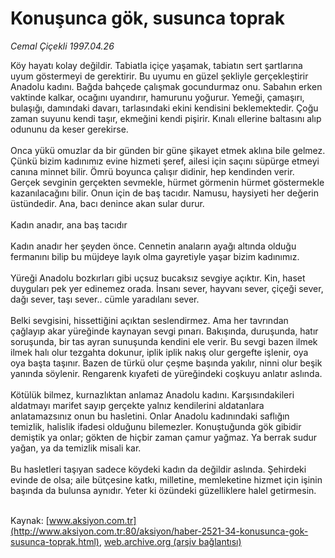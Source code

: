 # Konuşunca gök, susunca toprak

*Cemal Çiçekli 1997.04.26*

<font class="agenda2NewsSpot">
 Köy hayatı kolay değildir. Tabiatla içiçe yaşamak, tabiatın sert şartlarına uyum göstermeyi de gerektirir. Bu uyumu en güzel şekliyle gerçekleştirir Anadolu kadını.
</font>
<font class="newsDetail">
 Bağda bahçede çalışmak gocundurmaz onu. Sabahın erken vaktinde kalkar, ocağını uyandırır, hamurunu yoğurur. Yemeği, çamaşırı, bulaşığı, damındaki davarı, tarlasındaki ekini kendisini beklemektedir. Çoğu zaman suyunu kendi taşır, ekmeğini kendi pişirir. Kınalı ellerine baltasını alıp odununu da keser gerekirse.
 <br>
  <br/>
  Onca yükü omuzlar da bir günden bir güne şikayet etmek aklına bile gelmez. Çünkü bizim kadınımız evine hizmeti şeref, ailesi için saçını süpürge etmeyi canına minnet bilir. Ömrü boyunca çalışır didinir, hep kendinden verir. Gerçek sevginin gerçekten sevmekle, hürmet görmenin hürmet göstermekle kazanılacağını bilir. Onun için de baş tacıdır. Namusu, haysiyeti her değerin üstündedir. Ana, bacı denince akan sular durur.
  <br/>
  <br/>
  Kadın anadır, ana baş tacıdır
  <br/>
  <br/>
  Kadın anadır her şeyden önce. Cennetin anaların ayağı altında olduğu fermanını bilip bu müjdeye layık olma gayretiyle yaşar bizim kadınımız.
  <br/>
  <br/>
  Yüreği Anadolu bozkırları gibi uçsuz bucaksız sevgiye açıktır. Kin, haset duyguları pek yer edinemez orada. İnsanı sever, hayvanı sever, çiçeği sever, dağı sever, taşı sever.. cümle yaradılanı sever.
  <br/>
  <br/>
  Belki sevgisini, hissettiğini açıktan seslendirmez. Ama her tavrından çağlayıp akar yüreğinde kaynayan sevgi pınarı. Bakışında, duruşunda, hatır soruşunda, bir tas ayran sunuşunda kendini ele verir. Bu sevgi bazen ilmek ilmek halı olur tezgahta dokunur, iplik iplik nakış olur gergefte işlenir, oya oya başta taşınır. Bazen de türkü olur çeşme başında yakılır, ninni olur beşik yanında söylenir. Rengarenk kıyafeti de yüreğindeki coşkuyu anlatır aslında.
  <br/>
  <br/>
  Kötülük bilmez, kurnazlıktan anlamaz Anadolu kadını. Karşısındakileri aldatmayı marifet sayıp gerçekte yalnız kendilerini aldatanlara anlatamazsınız onun bu hasletini. Onlar Anadolu kadınındaki saflığın temizlik, halislik ifadesi olduğunu bilemezler. Konuştuğunda gök gibidir demiştik ya onlar; gökten de hiçbir zaman çamur yağmaz. Ya berrak sudur yağan, ya da temizlik misali kar.
  <br/>
  <br/>
  Bu hasletleri taşıyan sadece köydeki kadın da değildir aslında. Şehirdeki evinde de olsa; aile bütçesine katkı, milletine, memleketine hizmet için işinin başında da bulunsa aynıdır. Yeter ki özündeki güzelliklere halel getirmesin.
  <br/>
 </br>
</font>

Kaynak: [www.aksiyon.com.tr](http://www.aksiyon.com.tr:80/aksiyon/haber-2521-34-konusunca-gok-susunca-toprak.html), [web.archive.org (arşiv bağlantısı)](http://web.archive.org/web/20120122043848/http://www.aksiyon.com.tr:80/aksiyon/haber-2521-34-konusunca-gok-susunca-toprak.html)
